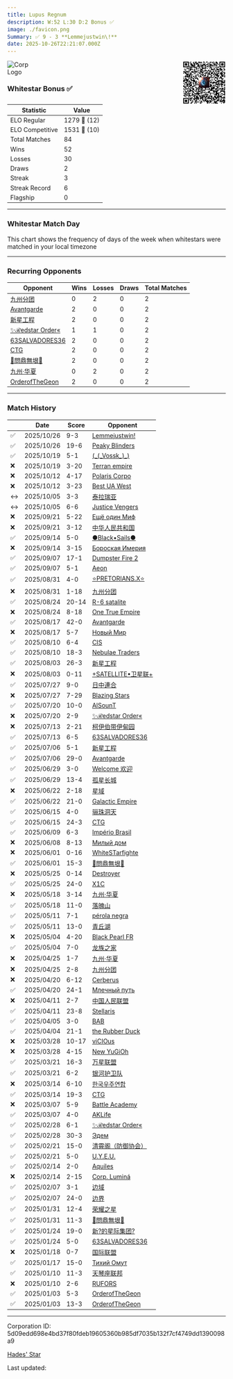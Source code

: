 ```yaml
---
title: ​Lupus Regnum
description: W:52 L:30 D:2 Bonus ✅ 
image: ./favicon.png
Summary: ✅ 9 - 3 **Lemmejustwin\!**
date: 2025-10-26T22:21:07.000Z
---
```

<head>
<link rel="icon" type="image/x-icon" href="./favicon.ico">
</head>
<img align="left" width="50" height="50" src="./favicon.ico" alt="Corp Logo"><img align="right" width="100" height="100" src="./qr.png" alt="QR Code">

```

```
<br>

### Whitestar Bonus ✅ 

| Statistic | Value |
| --- | --- |
| ELO Regular | 1279 🔺  (12)|
| ELO Competitive | 1531 🔺  (10)|
| Total Matches | 84 |
| Wins | 52 |
| Losses | 30 |
| Draws | 2 |
| Streak | 3 |
| Streak Record | 6 |
| Flagship | 0 |

---

### Whitestar Match Day

This chart shows the frequency of days of the week when whitestars were matched in your local timezone

<!-- Load Chart.js from jsDelivr CDN -->
<script src="https://cdn.jsdelivr.net/npm/chart.js@4.0.1"></script>

<!-- Create a canvas element where the chart will be rendered -->
<canvas id="myChart" width="400" height="200"></canvas>

<!-- JavaScript code to render the bar chart -->
<script>
    document.addEventListener("DOMContentLoaded", function() {
        // Ensure scanTime is an array; if empty, handle accordingly
        let timestamps = [1761085267,1761049809,1760431093,1760427489,1759828348,1759820837,1759221453,1759221398,1758007809,1758004505,1757427780,1757404153,1756814097,1756801178,1756206524,1756190190,1755622277,1755588323,1754987941,1754983126,1754393554,1754371321,1753768556,1753767354,1753194324,1753178696,1752613145,1752559954,1751956041,1751952436,1751372168,1751356278,1750767585,1750751116,1750157392,1750154006,1749546695,1749539838,1749004301,1748964637,1748355242,1748343684,1747744321,1747728697,1747113289,1747113289,1746548960,1746524316,1745906612,1745903907,1745171773,1745154130,1744700073,1744698199,1743940378,1743936771,1743393300,1743344440,1742746369,1742746369,1742130886,1742128180,1741523292,1741518808,1740920501,1740917435,1740333620,1740325505,1739745820,1739710952,1739127694,1739104846,1738501124,1738493308,1737902513,1737900409,1737296111,1737288596,1736739840,1736684533,1736090981,1736079854,1735507087,1735507087];

        const fontColor = 'rgba(64, 128, 160, 1)';

        // Function to convert Unix timestamps to day of the week (0=Sunday, 6=Saturday)
        function getDayOfWeek(timestamp) {
            return new Date(timestamp * 1000).getDay();
        }

        // Initialize an array to count occurrences for each day of the week
        let dayCounts = [0, 0, 0, 0, 0, 0, 0];

        // Populate the dayCounts array based on the scanTime data
        timestamps.forEach(ts => {
            let dayOfWeek = getDayOfWeek(ts);
            dayCounts[dayOfWeek]++;
        });

        // Chart.js configuration for the bar chart
        const data = {
            labels: ['Sunday', 'Monday', 'Tuesday', 'Wednesday', 'Thursday', 'Friday', 'Saturday'],
            datasets: [{
                data: dayCounts,
                backgroundColor: [
                    'rgba(0, 191, 255, 0.2)',   // Deep Sky Blue (Sunday)
                    'rgba(135, 206, 250, 0.2)', // Light Sky Blue (Monday)
                    'rgba(173, 216, 230, 0.2)', // Light Blue (Tuesday)
                    'rgba(214, 236, 243, 0.2)', // Custom light blue (Wednesday)
                    'rgba(173, 216, 230, 0.2)', // Light Blue (Thursday)
                    'rgba(135, 206, 250, 0.2)', // Light Sky Blue (Friday)
                    'rgba(0, 191, 255, 0.2)'    // Deep Sky Blue (Saturday)
                ],
                borderColor: [
                    'rgba(0, 191, 255, 1)',
                    'rgba(135, 206, 250, 1)',
                    'rgba(173, 216, 230, 1)',
                    'rgba(214, 236, 243, 1)',
                    'rgba(173, 216, 230, 1)',
                    'rgba(135, 206, 250, 1)',
                    'rgba(0, 191, 255, 1)'
                ],
                borderWidth: 1,
                minBarLength: 5
            }]
        };

        const config = {
            type: 'bar',
            data: data,
            options: {
                scales: {
                    y: {
                        beginAtZero: true,
                        ticks: {
                            stepSize: 1,
                            color: fontColor
                        },
                        grid: {
                            color: 'rgba(255, 255, 255, 0.2)'
                        }
                    },
                    x: {
                        ticks: {
                            color: fontColor
                        },
                        grid: {
                            display: false 
                        }
                    }
                },
                plugins: {
                    legend: {
                        display: false
                    }
                }
            }
        };

        // Render the chart
        const ctx = document.getElementById('myChart').getContext('2d');
        const myChart = new Chart(ctx, config);
    });
</script>
    
---
### Recurring Opponents

| Opponent | Wins | Losses | Draws | Total Matches |
| --- | --- | --- | --- | --- |
| [九州分团](https://ws.tsl.rocks/corp/e7374c31c95ba96f5c59c7c1de632517dd4cec2d4680e25e7f34d077133e4d4f/) | 0 | 2 | 0 | 2 |
| [Avantgarde](https://ws.tsl.rocks/corp/5003271bb02761b202cd42865c9bde5fd2dad83ae1bb96b920c606b282744046/) | 2 | 0 | 0 | 2 |
| [新星工程](https://ws.tsl.rocks/corp/22f9ba6fe47854adceeccbf19b9818b2338270bc2711f18dc2238d12e40f7b32/) | 2 | 0 | 0 | 2 |
| [✨ℛedstar Order«](https://ws.tsl.rocks/corp/01220718f2aba52af83767c0d2e500ff584ec88cd06a8fa451841a5576937e8d/) | 1 | 1 | 0 | 2 |
| [63SALVADORES36](https://ws.tsl.rocks/corp/ac4e1665a51bdd039d04798e56c3bd85b526c57cf7015fd400b6c8d8ccd959a3/) | 2 | 0 | 0 | 2 |
| [CTG](https://ws.tsl.rocks/corp/9647a8507dfa5637a217d2d6a0ad47aefb6a4563f910ad46376c228450cff43c/) | 2 | 0 | 0 | 2 |
| [💮問鼎無垠💮](https://ws.tsl.rocks/corp/2f0bef5235ddb5e700f0e9c9a195a9ca7c81b50e5ff90c22931f3f462080bed2/) | 2 | 0 | 0 | 2 |
| [九州·华夏](https://ws.tsl.rocks/corp/b9cbe11f1e67c4fe116f0b88f6a09cd820c689366a96b35d8393a6ef34b8558f/) | 0 | 2 | 0 | 2 |
| [OrderofTheGeon](https://ws.tsl.rocks/corp/85f6a14e4f7488eb8134ea422522636da92d121d81297b3018e1e69fac907762/) | 2 | 0 | 0 | 2 |

---
### Match History

|  | Date | Score | Opponent |
| --- | --- | --- | --- |
| ✅ | 2025/10/26 | 9-3 | [Lemmejustwin\!](https://ws.tsl.rocks/corp/3df061e37044f80f90566ba046b4e65cf8aaa94927d03f0a134b25de37300899/) |
| ✅ | 2025/10/26 | 19-6 | [Peaky Blinders](https://ws.tsl.rocks/corp/307baf1ef2e91ed992cd24bce234e347905a566f98db4845cb026b89e7ef0816/) |
| ✅ | 2025/10/19 | 5-1 | [\(\_\(\_Vossk\_\)\_\)](https://ws.tsl.rocks/corp/6db23201f00670abe532f02a8fc28e109f95d673ef31ca1df7362c0a6c45dd2f/) |
| ❌ | 2025/10/19 | 3-20 | [Terran empire](https://ws.tsl.rocks/corp/ca5552c1a800772ddb6671c92cdaed340e0dcac55d22809ed72c1ead2a701c2d/) |
| ❌ | 2025/10/12 | 4-17 | [Polaris Corpo](https://ws.tsl.rocks/corp/918db816bc1bb29c5cb1854a5a67b1b240f8835af6f1e584db7fb7070884e346/) |
| ❌ | 2025/10/12 | 3-23 | [Best UA West](https://ws.tsl.rocks/corp/4d9a4fb86f55f49b64d6170705b42f7a2c988cc389331425c13603b0ebce6146/) |
| ↔️ | 2025/10/05 | 3-3 | [泰拉瑞亚](https://ws.tsl.rocks/corp/a5ca891aa2a7441fd3106ee6f2745eecd8e3573d5f10eab62da06e82a22b1e3a/) |
| ↔️ | 2025/10/05 | 6-6 | [Justice Vengers](https://ws.tsl.rocks/corp/0a3e9116062accf6fa5ec0e70eab7592dbea2a9f061e6cc49e74bc78f74d0711/) |
| ❌ | 2025/09/21 | 5-22 | [Ещё один Миф](https://ws.tsl.rocks/corp/b091930b1e7a5540c2cfaa75d184dc82314a1248bbd6e4daae0867f3f248a19f/) |
| ❌ | 2025/09/21 | 3-12 | [中华人民共和国](https://ws.tsl.rocks/corp/2acf0be46829b53620f0aa02fc71aaa7e3e9c54d9446951bb26288c05727ae84/) |
| ✅ | 2025/09/14 | 5-0 | [●Black•Sails●](https://ws.tsl.rocks/corp/fe048ff17e9dd095f7071da69d7f3933dd7a9cd3d7168cc2add063c0ff686d31/) |
| ❌ | 2025/09/14 | 3-15 | [Бороская Имерия](https://ws.tsl.rocks/corp/13a4b881c81a63721b98078aeed9b4970eae55034b2a55cb345dc7a8fb2ff541/) |
| ✅ | 2025/09/07 | 17-1 | [Dumpster Fire 2](https://ws.tsl.rocks/corp/37d473dec00d4d68e29963e3b423670aac735e7c1f256276e6c2e7d62180b0f8/) |
| ✅ | 2025/09/07 | 5-1 | [Aeon](https://ws.tsl.rocks/corp/5e4b3d6d6f08dee95abbb170211af935c564afdbc3039ee0a6f333070688724e/) |
| ✅ | 2025/08/31 | 4-0 | [⭐PRETORIANS\.X⭐](https://ws.tsl.rocks/corp/cb69b877d0e7ac86c3ce149f74e3c8db3a6352f330dc8da3e9754e9468a3255a/) |
| ❌ | 2025/08/31 | 1-18 | [九州分团](https://ws.tsl.rocks/corp/e7374c31c95ba96f5c59c7c1de632517dd4cec2d4680e25e7f34d077133e4d4f/) |
| ✅ | 2025/08/24 | 20-14 | [R\-6 satalite](https://ws.tsl.rocks/corp/ce3450a529768e932b3aeb4c6f39b9295e6e07d010b209d0120c0125799adc43/) |
| ❌ | 2025/08/24 | 8-18 | [One True Empire](https://ws.tsl.rocks/corp/7e29d1af231dce04c39b39f2cd8e189806f7d6a74a9199861598c2e27fdc5029/) |
| ✅ | 2025/08/17 | 42-0 | [Avantgarde](https://ws.tsl.rocks/corp/5003271bb02761b202cd42865c9bde5fd2dad83ae1bb96b920c606b282744046/) |
| ❌ | 2025/08/17 | 5-7 | [Новый Мир](https://ws.tsl.rocks/corp/5563c95f687e98cc5e151634915ffa5e0f4bb39709901c5acc52e34094f19409/) |
| ✅ | 2025/08/10 | 6-4 | [CIS](https://ws.tsl.rocks/corp/3efaab24560531ff257e73bfb281a7e9c0a9d591ac5aff55d05d35f2fb5e1d73/) |
| ✅ | 2025/08/10 | 18-3 | [Nebulae Traders](https://ws.tsl.rocks/corp/bf2f9c50afbe2077dd734f484504f5167ee53a4c7f5315b9ab1cb0ee5620a39f/) |
| ✅ | 2025/08/03 | 26-3 | [新星工程](https://ws.tsl.rocks/corp/22f9ba6fe47854adceeccbf19b9818b2338270bc2711f18dc2238d12e40f7b32/) |
| ❌ | 2025/08/03 | 0-11 | [\+SATELLITE•卫星联\+](https://ws.tsl.rocks/corp/0435e7afc53ca549df7205484bd692be15c4e4773b36a0cdebae12a40149efc9/) |
| ✅ | 2025/07/27 | 9-0 | [日中連合](https://ws.tsl.rocks/corp/55217d3fb09f4242a79ded9faef3a4749fcfbbe4090a54b707e1576826d2539a/) |
| ❌ | 2025/07/27 | 7-29 | [Blazing Stars](https://ws.tsl.rocks/corp/f1c390fb4786da2cb59b7b39519a0ecf6022d4ba017d407af5286aa056682aff/) |
| ✅ | 2025/07/20 | 10-0 | [AlSounT](https://ws.tsl.rocks/corp/b876a825b43edd1e21a7cc515addeb62a832c1126a5e591e562f6475572788d1/) |
| ❌ | 2025/07/20 | 2-9 | [✨ℛedstar Order«](https://ws.tsl.rocks/corp/01220718f2aba52af83767c0d2e500ff584ec88cd06a8fa451841a5576937e8d/) |
| ❌ | 2025/07/13 | 2-21 | [柯伊伯带伊甸园](https://ws.tsl.rocks/corp/4eea992d73d29d14f33b0acc0b240ba7c71162f6e6a453f3771b7365d18616f6/) |
| ✅ | 2025/07/13 | 6-5 | [63SALVADORES36](https://ws.tsl.rocks/corp/ac4e1665a51bdd039d04798e56c3bd85b526c57cf7015fd400b6c8d8ccd959a3/) |
| ✅ | 2025/07/06 | 5-1 | [新星工程](https://ws.tsl.rocks/corp/22f9ba6fe47854adceeccbf19b9818b2338270bc2711f18dc2238d12e40f7b32/) |
| ✅ | 2025/07/06 | 29-0 | [Avantgarde](https://ws.tsl.rocks/corp/5003271bb02761b202cd42865c9bde5fd2dad83ae1bb96b920c606b282744046/) |
| ✅ | 2025/06/29 | 3-0 | [Welcome 欢迎](https://ws.tsl.rocks/corp/d6fffee0f668ec84853782faadac88f9acebb4c022f209475e81a8095910cd16/) |
| ✅ | 2025/06/29 | 13-4 | [孤星长城](https://ws.tsl.rocks/corp/af057d9c6c59118dd1a58b74a8ec83db78962a17ae022269292a5fc05693ab83/) |
| ❌ | 2025/06/22 | 2-18 | [星域](https://ws.tsl.rocks/corp/9dbe1728c2be44c8cfe8025f7ad859d31ee0c7012aca463d85de8c21953e814f/) |
| ✅ | 2025/06/22 | 21-0 | [Galactic Empire](https://ws.tsl.rocks/corp/e2223ab2b582a5eb5ae1734e132358eb3c24ddf61fcbeee7b8f6708f26782108/) |
| ✅ | 2025/06/15 | 4-0 | [骊珠洞天](https://ws.tsl.rocks/corp/b4d7d82bf1a40a19c41bf51fdc6f938a1b111dfa8869d3008ae91d248485253c/) |
| ✅ | 2025/06/15 | 24-3 | [CTG](https://ws.tsl.rocks/corp/9647a8507dfa5637a217d2d6a0ad47aefb6a4563f910ad46376c228450cff43c/) |
| ✅ | 2025/06/09 | 6-3 | [Império Brasil](https://ws.tsl.rocks/corp/c3f9eea369e51d3ddb7e0cb2e5304ff71da83de8c3ae14dea829db7c5c301166/) |
| ❌ | 2025/06/08 | 8-13 | [Милый дом](https://ws.tsl.rocks/corp/d908cbdc39ad7efc371d8e2683776f9c0961d8bd1c3959d1db2a2e0bac82cacc/) |
| ❌ | 2025/06/01 | 0-16 | [WhiteSTarfighte](https://ws.tsl.rocks/corp/5693bea442e36f5dbd2e36ed7b4a569f007579198d7ae00bae412c312d311dae/) |
| ✅ | 2025/06/01 | 15-3 | [💮問鼎無垠💮](https://ws.tsl.rocks/corp/2f0bef5235ddb5e700f0e9c9a195a9ca7c81b50e5ff90c22931f3f462080bed2/) |
| ❌ | 2025/05/25 | 0-14 | [Destroyer](https://ws.tsl.rocks/corp/a577b516f316e05c647ba59ea2ff3d4b0f0980f1f2dd329bc71e48f08460a613/) |
| ✅ | 2025/05/25 | 24-0 | [X1C](https://ws.tsl.rocks/corp/3632ace9dc09333bf90269a8ef18339aa7f9e011390b5657cd91e9a3b2e49de7/) |
| ❌ | 2025/05/18 | 3-14 | [九州·华夏](https://ws.tsl.rocks/corp/b9cbe11f1e67c4fe116f0b88f6a09cd820c689366a96b35d8393a6ef34b8558f/) |
| ✅ | 2025/05/18 | 11-0 | [落魄山](https://ws.tsl.rocks/corp/9d8f3705cfb7a51ea635285d0069c819d598b63819bffe518ea3c5da7b329573/) |
| ✅ | 2025/05/11 | 7-1 | [pérola negra](https://ws.tsl.rocks/corp/731b9063ad91473ffe9bbd2721ce5b77e0774b482c7d88033ce2ba6f834b535a/) |
| ✅ | 2025/05/11 | 13-0 | [青丘湖](https://ws.tsl.rocks/corp/c2d4ace95bc720bbe241ecac77e9a33d3961c881d62fa45e81690b9836a65658/) |
| ❌ | 2025/05/04 | 4-20 | [Black Pearl FR](https://ws.tsl.rocks/corp/2b852290b8f1d765b15529c7bac7b9b7eacc3ca4f427cbed0a24b2ddfde359e6/) |
| ✅ | 2025/05/04 | 7-0 | [龙族之家](https://ws.tsl.rocks/corp/4951f6e13d787e8798ea15bd6893c755a561a89e7946c6b35edcc00353af5e60/) |
| ❌ | 2025/04/25 | 1-7 | [九州·华夏](https://ws.tsl.rocks/corp/b9cbe11f1e67c4fe116f0b88f6a09cd820c689366a96b35d8393a6ef34b8558f/) |
| ❌ | 2025/04/25 | 2-8 | [九州分团](https://ws.tsl.rocks/corp/e7374c31c95ba96f5c59c7c1de632517dd4cec2d4680e25e7f34d077133e4d4f/) |
| ❌ | 2025/04/20 | 6-12 | [Cerberus](https://ws.tsl.rocks/corp/a1a5b11461becdc8a3e81f7d2a9bf5f284f3906a9b41c846cd83f68dc40ccdca/) |
| ✅ | 2025/04/20 | 24-1 | [Млечный путь](https://ws.tsl.rocks/corp/a9a3b102b3698bf7db8cd106adda02cee0033bfc03f681b667b2991e10049a25/) |
| ❌ | 2025/04/11 | 2-7 | [中国人民联盟](https://ws.tsl.rocks/corp/4fadcca4df7e52a4824f29d77a657e86c6dac7d39f325d3e5ebe5d6128839e47/) |
| ✅ | 2025/04/11 | 23-8 | [Stellaris](https://ws.tsl.rocks/corp/957f987a0920391d39769d5b2540f55eb7102778a12d395599ed7a4a7985e342/) |
| ✅ | 2025/04/05 | 3-0 | [BAB](https://ws.tsl.rocks/corp/d17895c8b0b7003682ed6441ed0a2040355c3b53e6e4609302acccab6a0deaea/) |
| ✅ | 2025/04/04 | 21-1 | [the Rubber Duck](https://ws.tsl.rocks/corp/bfd6a197d72d0b643c6693e66b9a10db61f75ae242a0bd7c09bdd553ae951ee6/) |
| ❌ | 2025/03/28 | 10-17 | [viCIOus](https://ws.tsl.rocks/corp/910b93255c2b748443e55624583e16ee14d84a577cd7b8e3127f0d1fcb363fbb/) |
| ❌ | 2025/03/28 | 4-15 | [New YuGiOh](https://ws.tsl.rocks/corp/14dfb83015e3c431e3b62aa4d0a6966657e5a34996e34d185efb92f703eda337/) |
| ✅ | 2025/03/21 | 16-3 | [万星联盟](https://ws.tsl.rocks/corp/d026d8709834bc63f871c9bad372f834210c3efaa3826f53984199523d2ed9ed/) |
| ✅ | 2025/03/21 | 6-2 | [银河护卫队](https://ws.tsl.rocks/corp/e522df7ad34eabee08393efb864d53bdc897d0ad187170616d6ef924df5c7267/) |
| ❌ | 2025/03/14 | 6-10 | [한국우주연합](https://ws.tsl.rocks/corp/c5eef27852b12a8242ae92571d4bdaa16b3360e45fb47820da574211a095ccce/) |
| ✅ | 2025/03/14 | 19-3 | [CTG](https://ws.tsl.rocks/corp/9647a8507dfa5637a217d2d6a0ad47aefb6a4563f910ad46376c228450cff43c/) |
| ❌ | 2025/03/07 | 5-9 | [Battle Academy](https://ws.tsl.rocks/corp/a4e315e22ea2a592f43efe95a9e53ab2cdbd9f0dc733c9fdde20079d8fabaddd/) |
| ✅ | 2025/03/07 | 4-0 | [AKLife](https://ws.tsl.rocks/corp/390b9e24784a0c11450f170d5c42dfcb21f8f3a3289037afa7b93339d7f1a3cf/) |
| ✅ | 2025/02/28 | 6-1 | [✨ℛedstar Order«](https://ws.tsl.rocks/corp/01220718f2aba52af83767c0d2e500ff584ec88cd06a8fa451841a5576937e8d/) |
| ✅ | 2025/02/28 | 30-3 | [Эдем](https://ws.tsl.rocks/corp/a61dc2c639a91f5b725d43d306ba2eebe1770c92499d7d92086b7a097f939c0d/) |
| ✅ | 2025/02/21 | 15-0 | [清霄阁（防御协会）](https://ws.tsl.rocks/corp/a263c037c5b59f1816ad75738a21141c689baee193b386b2ddbbcf79e959612d/) |
| ✅ | 2025/02/21 | 5-0 | [U\.Y\.E\.U\.](https://ws.tsl.rocks/corp/504f779e55c2d1bc5ff35b4540c0bb60421bd8bce70c3eb0caf45fd73915ec86/) |
| ✅ | 2025/02/14 | 2-0 | [Aquiles](https://ws.tsl.rocks/corp/303ab147f2fce882b5cb391c0b3006c76bc2222ee409fc17b157cb149bda3c9f/) |
| ❌ | 2025/02/14 | 2-15 | [Corp\. Luminá](https://ws.tsl.rocks/corp/a90638cb4761b5ed889376762f6612c65407072ac9befa4530989c338be72862/) |
| ✅ | 2025/02/07 | 3-1 | [边域](https://ws.tsl.rocks/corp/b982530486b86a4944af4474183f3fa6aca9db7a2a4195c018930f68d6ede865/) |
| ✅ | 2025/02/07 | 24-0 | [边界](https://ws.tsl.rocks/corp/86c7d0216214bd3b9f3c7ca967ab1bd70d67faeb4792fe551863170ffc4e089a/) |
| ✅ | 2025/01/31 | 12-4 | [荣耀之星](https://ws.tsl.rocks/corp/4334fd4d4ffbc89487deaec7bb38025aba46209b810578436882be271fdbff23/) |
| ✅ | 2025/01/31 | 11-3 | [💮問鼎無垠💮](https://ws.tsl.rocks/corp/2f0bef5235ddb5e700f0e9c9a195a9ca7c81b50e5ff90c22931f3f462080bed2/) |
| ✅ | 2025/01/24 | 19-0 | [新?的星际集团?](https://ws.tsl.rocks/corp/22bf8dd694333c9c627c373b02fed1704094cf10e94618c1f79feaef53183e7e/) |
| ✅ | 2025/01/24 | 5-0 | [63SALVADORES36](https://ws.tsl.rocks/corp/ac4e1665a51bdd039d04798e56c3bd85b526c57cf7015fd400b6c8d8ccd959a3/) |
| ❌ | 2025/01/18 | 0-7 | [国际联盟](https://ws.tsl.rocks/corp/4b25f449617273077d1898d67e79bfe22c803412bb840eb68412fe0ee7224a95/) |
| ✅ | 2025/01/17 | 15-0 | [Тихий Омут](https://ws.tsl.rocks/corp/4e8d4cb194326b25a28e388b58632db164a368d6dc7ed5a8f4cfcab7a54c239c/) |
| ✅ | 2025/01/10 | 11-3 | [天琴座联邦](https://ws.tsl.rocks/corp/3928bc72ac4a6520e6d501a9b13f0595b3401845fb184b605fa521b90cd01fe9/) |
| ❌ | 2025/01/10 | 2-6 | [RUFORS](https://ws.tsl.rocks/corp/f1e7f82e284c8233985039ea19544dbfa937f38f2315e9ad6a1d037423071b6d/) |
| ✅ | 2025/01/03 | 5-3 | [OrderofTheGeon](https://ws.tsl.rocks/corp/85f6a14e4f7488eb8134ea422522636da92d121d81297b3018e1e69fac907762/) |
| ✅ | 2025/01/03 | 13-3 | [OrderofTheGeon](https://ws.tsl.rocks/corp/85f6a14e4f7488eb8134ea422522636da92d121d81297b3018e1e69fac907762/) |

---
Corporation ID: 5d09edd698e4bd37f80fdeb19605360b985df7035b132f7cf4749dd1390098a9

[Hades' Star](https://www.hadesstar.com)
<script src="/assets/localtime.js"></script>
<div>
  Last updated: <span class="last-updated-date" data-unix-time="1761517267"></span>
</div>